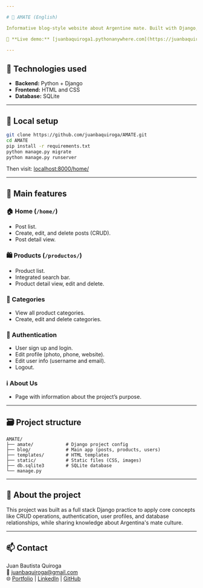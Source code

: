 ```yaml
---

# 🧉 AMATE (English)

Informative blog-style website about Argentine mate. Built with Django, AMATE allows users to create posts, manage products, register, and more.

🔗 **Live demo:** [juanbaquiroga1.pythonanywhere.com](https://juanbaquiroga1.pythonanywhere.com/home)

---
```


## 🚀 Technologies used

- **Backend:** Python + Django  
- **Frontend:** HTML and CSS  
- **Database:** SQLite  

---

## 🧪 Local setup

```bash
git clone https://github.com/juanbaquiroga/AMATE.git
cd AMATE
pip install -r requirements.txt
python manage.py migrate
python manage.py runserver
```

Then visit: [localhost:8000/home/](http://localhost:8000/home/)

---

## 📌 Main features

### 🏠 Home (`/home/`)
- Post list.
- Create, edit, and delete posts (CRUD).
- Post detail view.

### 🛍 Products (`/productos/`)
- Product list.
- Integrated search bar.
- Product detail view, edit and delete.

### 🧾 Categories
- View all product categories.
- Create, edit and delete categories.

### 👤 Authentication
- User sign up and login.
- Edit profile (photo, phone, website).
- Edit user info (username and email).
- Logout.

### ℹ️ About Us
- Page with information about the project’s purpose.

---

## 🗃 Project structure

```
AMATE/
├── amate/            # Django project config
├── blog/             # Main app (posts, products, users)
├── templates/        # HTML templates
├── static/           # Static files (CSS, images)
├── db.sqlite3        # SQLite database
└── manage.py
```

---

## 🙋 About the project

This project was built as a full stack Django practice to apply core concepts like CRUD operations, authentication, user profiles, and database relationships, while sharing knowledge about Argentina's mate culture.

---

## 📫 Contact

Juan Bautista Quiroga  
📧 juanbaquiroga@gmail.com  
🌐 [Portfolio](https://juanbaquiroga.vercel.app) | [LinkedIn](https://linkedin.com/in/juanbaquiroga) | [GitHub](https://github.com/juanbaquiroga)
